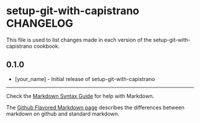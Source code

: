 setup-git-with-capistrano CHANGELOG
===================================

This file is used to list changes made in each version of the setup-git-with-capistrano cookbook.

0.1.0
-----
- [your_name] - Initial release of setup-git-with-capistrano

- - -
Check the [Markdown Syntax Guide](http://daringfireball.net/projects/markdown/syntax) for help with Markdown.

The [Github Flavored Markdown page](http://github.github.com/github-flavored-markdown/) describes the differences between markdown on github and standard markdown.
